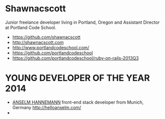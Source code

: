 Shawnacscott
============
 Junior freelance developer living in Portland, Oregon and Assistant Director at Portland Code School.
  - https://github.com/shawnacscott
  - http://shawnacscott.com
  - http://www.portlandcodeschool.com/
  - https://github.com/portlandcodeschool
  - https://github.com/portlandcodeschool/ruby-on-rails-2013Q3
  
YOUNG DEVELOPER OF THE YEAR 2014 
================================
  - [ANSELM HANNEMANN]  front-end stack developer from Munich, Germany http://helloanselm.com/ 
  - 
  



[ANSELM HANNEMANN]:https://thenetawards.com/vote/young-developer/anselm-hannemann/
